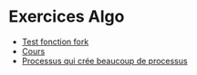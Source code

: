 # Exercices Algo
- [Test fonction fork](./forktest)
- [Cours](./Cours)
- [Processus qui crée beaucoup de processus](./muchProcessus)
